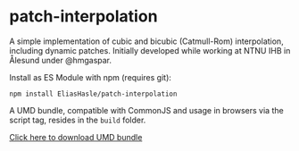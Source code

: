 # patch-interpolation
A simple implementation of cubic and bicubic (Catmull-Rom) interpolation, including dynamic patches. Initially developed while working at NTNU IHB in Ålesund under @hmgaspar.

Install as ES Module with npm (requires git):

`npm install EliasHasle/patch-interpolation`

A UMD bundle, compatible with CommonJS and usage in browsers via the script tag, resides in the `build` folder.

<a href="./build/patch-interpolation.js" download="patch-interpolation.js">Click here to download UMD bundle</a>
